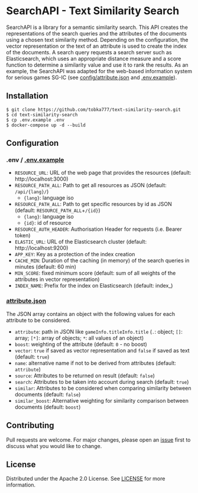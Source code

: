 # SearchAPI - Text Similarity Search

SearchAPI is a library for a semantic similarity search. This API creates the representations of the search queries and the attributes of the documents using a chosen text similarity method. Depending on the configuration, the vector representation or the text of an attribute is used to create the index of the documents. A search query requests a search server such as Elasticsearch, which uses an appropriate distance measure and a score function to determine a similarity value and use it to rank the results.
As an example, the SearchAPI was adapted for the web-based information system for serious games SG-IC (see [config/attribute.json](https://github.com/tobka777/text-similarity-search/blob/main/config/attribute.json) and [.env.example](https://github.com/tobka777/text-similarity-search/blob/main/.env.example)).

## Installation
```
$ git clone https://github.com/tobka777/text-similarity-search.git
$ cd text-similarity-search
$ cp .env.example .env
$ docker-compose up -d --build
```

## Configuration
### .env / [.env.example](https://github.com/tobka777/text-similarity-search/blob/main/.env.example)
- `RESOURCE_URL`: URL of the web page that provides the resources (default: http://localhost:3000)
- `RESOURCE_PATH_ALL`: Path to get all resources as JSON (default: `/api/{lang}/`)
    - `{lang}`: language iso 
- `RESOURCE_PATH_ALL`: Path to get specific resources by id as JSON (default: `RESOURCE_PATH_ALL`+`/{id}`) 
    - `{lang}`: language iso 
    - `{id}`: id of resource 
- `RESOURCE_AUTH_HEADER`: Authorisation Header for requests (i.e. Bearer token)
- `ELASTIC_URL`: URL of the Elasticsearch cluster (default: http://localhost:9200)
- `APP_KEY`: Key as a protection of the index creation
- `CACHE_MIN`: Duration of the caching (in memory) of the search queries in minutes (default: 60 min)
- `MIN_SCORE`: fixed minimum score (default: sum of all weights of the attributes in vector representation)
- `INDEX_NAME`: Prefix for the index on Elasticsearch (default: index_)

### [attribute.json](https://github.com/tobka777/text-similarity-search/blob/main/config/attribute.json)
The JSON array contains an object with the following values for each attribute to be considered.
- `attribute`: path in JSON like `gameInfo.titleInfo.title` (`.`: object; `[]`: array; `[*]`: array of objects; `*`: all values of an object)
- `boost`: weighting of the attribute (default: `0` - no boost)
- `vector`: `true` if saved as vector representation and `false` if saved as text (default: `true`)
- `name`: alternative name if not to be derived from attributes (default: `attribute`)
- `source`: Attributes to be returned on result (default: `false`)
- `search`: Attributes to be taken into account during search (default: `true`)
- `similar`: Attributes to be considered when comparing similarity between documents (default: `false`)
- `similar_boost`: Alternative weighting for similarity comparison between documents (default: `boost`)

## Contributing
Pull requests are welcome. For major changes, please open an [issue](https://github.com/tobka777/text-similarity-search/issues) first to discuss what you would like to change.

## License

Distributed under the Apache 2.0 License. See [LICENSE](https://github.com/tobka777/text-similarity-search/blob/main/LICENCE) for more information.
